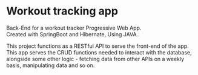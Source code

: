 # Workout tracking app

Back-End for a workout tracker Progressive Web App.<br/>
Created with SpringBoot and Hibernate, Using JAVA.

This project functions as a RESTful API to serve the front-end of the app.
This app serves the CRUD functions needed to interact with the database, alongside some other logic - fetching data from other APIs on a weekly basis, manipulating data and so on.
